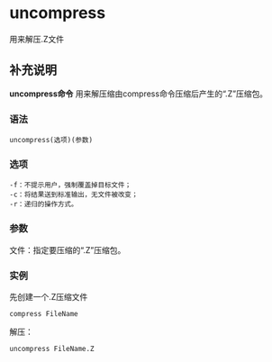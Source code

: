 uncompress
===

用来解压.Z文件

## 补充说明

**uncompress命令** 用来解压缩由compress命令压缩后产生的“.Z”压缩包。

### 语法

```shell
uncompress(选项)(参数)
```

### 选项

```shell
-f：不提示用户，强制覆盖掉目标文件；
-c：将结果送到标准输出，无文件被改变；
-r：递归的操作方式。
```

### 参数

文件：指定要压缩的“.Z”压缩包。

### 实例

先创建一个.Z压缩文件

```shell
compress FileName
```

解压：

```shell
uncompress FileName.Z
```


<!-- Linux命令行搜索引擎：https://jaywcjlove.github.io/linux-command/ -->